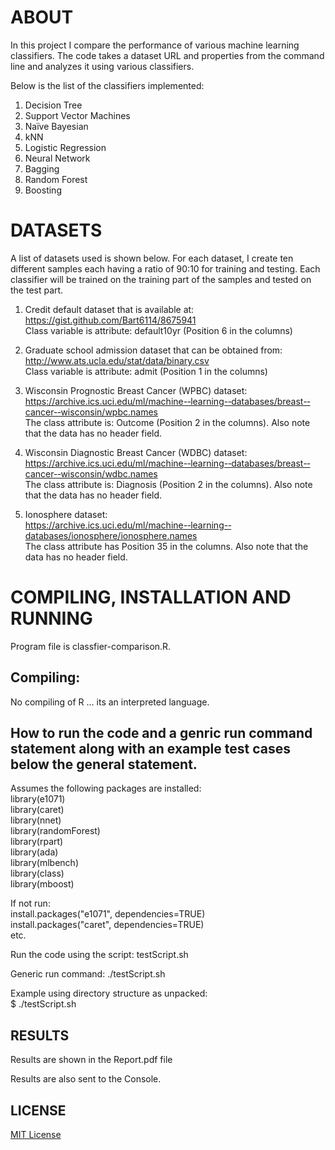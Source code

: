 ﻿# ABOUT  
In this project I compare the performance of various machine learning classifiers. The code takes a dataset URL and properties from the command line and analyzes it using various classifiers.  

Below is the list of the classifiers implemented:  
1. Decision	Tree  
2. Support Vector Machines  
3. Naïve Bayesian  
4. kNN  
5. Logistic Regression  
6. Neural Network  
7. Bagging  
8. Random Forest  
9. Boosting  

# DATASETS  
A list of datasets used is shown below. For each dataset, I create ten different samples each having a ratio of 90:10 for training and testing. Each classifier will be trained on the training part of the samples and tested on the test part.  

1. Credit default dataset that is available at:  
https://gist.github.com/Bart6114/8675941  
Class variable is attribute: default10yr (Position 6 in the columns)  

2. Graduate school admission dataset that can be obtained from:  
http://www.ats.ucla.edu/stat/data/binary.csv  
Class variable is attribute: admit (Position 1 in the columns)  

3. Wisconsin Prognostic Breast Cancer (WPBC) dataset:  
https://archive.ics.uci.edu/ml/machine-­‐learning-­‐databases/breast-­‐cancer-­‐wisconsin/wpbc.names  
The class attribute is: Outcome (Position 2 in the columns). Also note that the data has no header field.  

4. Wisconsin Diagnostic Breast Cancer (WDBC) dataset:  
https://archive.ics.uci.edu/ml/machine-­‐learning-­‐databases/breast-­‐cancer-­‐wisconsin/wdbc.names  
The class attribute is: Diagnosis (Position 2 in the columns). Also note that the data has no header field.  

5. Ionosphere dataset:  
https://archive.ics.uci.edu/ml/machine-­‐learning-­‐databases/ionosphere/ionosphere.names  
The class attribute has Position 35 in the columns. Also note that the data has no header field. 

# COMPILING, INSTALLATION AND RUNNING  
Program file is classfier-comparison.R.  

## Compiling:  

No compiling of R … its an interpreted language.  

## How to run the code and a genric run command statement along with an example test cases below the general statement.  

Assumes the following packages are installed:  
library(e1071)  
library(caret)  
library(nnet)  
library(randomForest)  
library(rpart)  
library(ada)  
library(mlbench)  
library(class)  
library(mboost)  

If not run:  
install.packages("e1071", dependencies=TRUE)  
install.packages("caret", dependencies=TRUE)  
etc.  

Run the code using the script: testScript.sh  

Generic run command: ./testScript.sh  

Example using directory structure as unpacked:  
$ ./testScript.sh  

## RESULTS  

Results are shown in the Report.pdf file  

Results are also sent to the Console.  

## LICENSE  
[MIT License](https://github.com/shoeloh/classifier-comparison/blob/master/LICENSE)      

